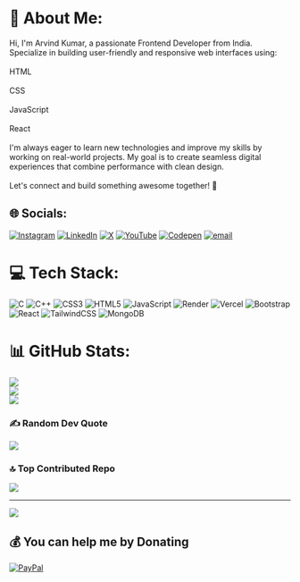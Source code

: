 # 💫 About Me:
Hi, I'm Arvind Kumar, a passionate Frontend Developer from India. Specialize in building user-friendly and responsive web interfaces using:<br><br>HTML<br><br>CSS<br><br>JavaScript<br><br>React<br><br>I'm always eager to learn new technologies and improve my skills by working on real-world projects. My goal is to create seamless digital experiences that combine performance with clean design.<br><br>Let's connect and build something awesome together! 🚀


## 🌐 Socials:
[![Instagram](https://img.shields.io/badge/Instagram-%23E4405F.svg?logo=Instagram&logoColor=white)](https://instagram.com/aviii_prajapati_) [![LinkedIn](https://img.shields.io/badge/LinkedIn-%230077B5.svg?logo=linkedin&logoColor=white)](https://linkedin.com/in/www.linkedin.com/in/arvind-kumar-a532a3315) [![X](https://img.shields.io/badge/X-black.svg?logo=X&logoColor=white)](https://x.com/@yoursdeveloper) [![YouTube](https://img.shields.io/badge/YouTube-%23FF0000.svg?logo=YouTube&logoColor=white)](https://youtube.com/@https://www.youtube.com/@YoursDeveloper) [![Codepen](https://img.shields.io/badge/Codepen-000000?logo=codepen&logoColor=white)](https://codepen.io/@yoursdeveloper) [![email](https://img.shields.io/badge/Email-D14836?logo=gmail&logoColor=white)](mailto:arvindkum8312@gmail.com) 

# 💻 Tech Stack:
![C](https://img.shields.io/badge/c-%2300599C.svg?style=for-the-badge&logo=c&logoColor=white) ![C++](https://img.shields.io/badge/c++-%2300599C.svg?style=for-the-badge&logo=c%2B%2B&logoColor=white) ![CSS3](https://img.shields.io/badge/css3-%231572B6.svg?style=for-the-badge&logo=css3&logoColor=white) ![HTML5](https://img.shields.io/badge/html5-%23E34F26.svg?style=for-the-badge&logo=html5&logoColor=white) ![JavaScript](https://img.shields.io/badge/javascript-%23323330.svg?style=for-the-badge&logo=javascript&logoColor=%23F7DF1E) ![Render](https://img.shields.io/badge/Render-%46E3B7.svg?style=for-the-badge&logo=render&logoColor=white) ![Vercel](https://img.shields.io/badge/vercel-%23000000.svg?style=for-the-badge&logo=vercel&logoColor=white) ![Bootstrap](https://img.shields.io/badge/bootstrap-%238511FA.svg?style=for-the-badge&logo=bootstrap&logoColor=white) ![React](https://img.shields.io/badge/react-%2320232a.svg?style=for-the-badge&logo=react&logoColor=%2361DAFB) ![TailwindCSS](https://img.shields.io/badge/tailwindcss-%2338B2AC.svg?style=for-the-badge&logo=tailwind-css&logoColor=white) ![MongoDB](https://img.shields.io/badge/MongoDB-%234ea94b.svg?style=for-the-badge&logo=mongodb&logoColor=white)
# 📊 GitHub Stats:
![](https://github-readme-stats.vercel.app/api?username=CodeWithAviii&theme=dark&hide_border=false&include_all_commits=false&count_private=false)<br/>
![](https://nirzak-streak-stats.vercel.app/?user=CodeWithAviii&theme=dark&hide_border=false)<br/>
![](https://github-readme-stats.vercel.app/api/top-langs/?username=CodeWithAviii&theme=dark&hide_border=false&include_all_commits=false&count_private=false&layout=compact)

### ✍️ Random Dev Quote
![](https://quotes-github-readme.vercel.app/api?type=horizontal&theme=radical)

### 🔝 Top Contributed Repo
![](https://github-contributor-stats.vercel.app/api?username=CodeWithAviii&limit=5&theme=dark&combine_all_yearly_contributions=true)

---
[![](https://visitcount.itsvg.in/api?id=CodeWithAviii&icon=0&color=0)](https://visitcount.itsvg.in)

  ## 💰 You can help me by Donating
  [![PayPal](https://img.shields.io/badge/PayPal-00457C?style=for-the-badge&logo=paypal&logoColor=white)](https://paypal.me/yoursdeveloper) 

  
<!-- Proudly created with GPRM ( https://gprm.itsvg.in ) -->

